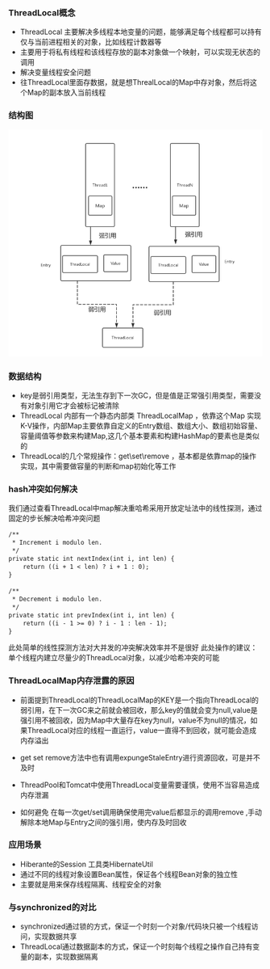 ### ThreadLocal概念
- ThreadLocal 主要解决多线程本地变量的问题，能够满足每个线程都可以持有仅与当前进程相关的对象，比如线程计数器等
- 主要用于将私有线程和该线程存放的副本对象做一个映射，可以实现无状态的调用
- 解决变量线程安全问题
- 往ThreadLocal里面存数据，就是想ThrealLocal的Map中存对象，然后将这个Map的副本放入当前线程

### 结构图
![avatar](https://raw.githubusercontent.com/CzyerChen/recording/master/img/ThreadLocal%E5%BC%95%E7%94%A8%E6%83%85%E5%86%B5.png)

### 数据结构
- key是弱引用类型，无法生存到下一次GC，但是值是正常强引用类型，需要没有对象引用它才会被标记被清除
- ThreadLocal 内部有一个静态内部类 ThreadLocalMap ，依靠这个Map 实现K-V操作，内部Map主要依靠自定义的Entry数组、数组大小、数组初始容量、容量阈值等参数来构建Map,这几个基本要素和构建HashMap的要素也是类似的
- ThreadLocal的几个常规操作：get\set\remove ，基本都是依靠map的操作实现，其中需要做容量的判断和map初始化等工作

### hash冲突如何解决
我们通过查看ThreadLocal中map解决重哈希采用开放定址法中的线性探测，通过固定的步长解决哈希冲突问题
```
/**
 * Increment i modulo len.
 */
private static int nextIndex(int i, int len) {
    return ((i + 1 < len) ? i + 1 : 0);
}

/**
 * Decrement i modulo len.
 */
private static int prevIndex(int i, int len) {
    return ((i - 1 >= 0) ? i - 1 : len - 1);
}
```
此处简单的线性探测方法对大并发的冲突解决效率并不是很好
此处操作的建议：单个线程内建立尽量少的ThreadLocal对象，以减少哈希冲突的可能

### ThreadLocalMap内存泄露的原因
- 前面提到ThreadLocal的ThreadLocalMap的KEY是一个指向ThreadLocal的弱引用，在下一次GC来之前就会被回收，那么key的值就会变为null,value是强引用不被回收，因为Map中大量存在key为null，value不为null的情况，如果ThreadLocal对应的线程一直运行，value一直得不到回收，就可能会造成内存溢出
- get set remove方法中也有调用expungeStaleEntry进行资源回收，可是并不及时
- ThreadPool和Tomcat中使用ThreadLocal变量需要谨慎，使用不当容易造成内存泄漏

- 如何避免
  在每一次get/set调用确保使用完value后都显示的调用remove ,手动解除本地Map与Entry之间的强引用，使内存及时回收
  
### 应用场景
- Hiberante的Session 工具类HibernateUtil
- 通过不同的线程对象设置Bean属性，保证各个线程Bean对象的独立性
- 主要就是用来保存线程隔离、线程安全的对象

### 与synchronized的对比
- synchronized通过锁的方式，保证一个时刻一个对象/代码块只被一个线程访问，实现数据共享
- ThreadLocal通过数据副本的方式，保证一个时刻每个线程之操作自己持有变量的副本，实现数据隔离

